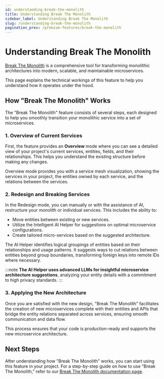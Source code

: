 ```yaml
---
id: understanding-break-the-monolith
title: Understanding Break The Monolith
sidebar_label: Understanding Break The Monolith
slug: /understanding-break-the-monolith
pagination_prev: /premium-features/break-the-monolith
---
```


# Understanding Break The Monolith

[Break The Monolith](/break-the-monolith) is a comprehensive tool for transforming monolithic architectures into modern, scalable, and maintainable microservices.

This page explains the technical workings of this feature to help you understand how it operates under the hood.

## How "Break The Monolith" Works

The "Break The Monolith" feature consists of several steps, each designed to help you smoothly transition your monolithic service into a set of microservices.

### 1. Overview of Current Services

First, the feature provides an **Overview** mode where you can see a detailed view of your project's current services, entities, fields, and their relationships. This helps you understand the existing structure before making any changes.

Overview mode provides you with a service mesh visualization, showing the services in your project, the entities owned by each service, and the relations between the services.

### 2. Redesign and Breaking Services

In the Redesign mode, you can manually or with the assistance of AI, restructure your monolith or individual services. This includes the ability to:

- Move entities between existing or new services.
- Utilize the Intelligent AI Helper for suggestions on optimal microservice configurations.
- Create tailored micro-services based on the suggested architecture.

The AI Helper identifies logical groupings of entities based on their relationships and usage patterns. It suggests ways to cut relations between entities beyond group boundaries, transforming foreign keys into remote IDs where necessary.

:::note
**The AI Helper uses advanced LLMs for insightful microservice architecture suggestions**, analyzing your entity details with a commitment to high privacy standards.
:::

### 3. Applying the New Architecture

Once you are satisfied with the new design, "Break The Monolith" facilitates the creation of new microservices complete with their entities and APIs that bridge the entity relations separated across services, ensuring smooth communication and data flow.

This process ensures that your code is production-ready and supports the new microservice architecture.

## Next Steps

After understanding how "Break The Monolith" works, you can start using this feature in your project. For a step-by-step guide on how to use "Break The Monolith," refer to our [Break The Monolith documentation page](/break-the-monolith).
